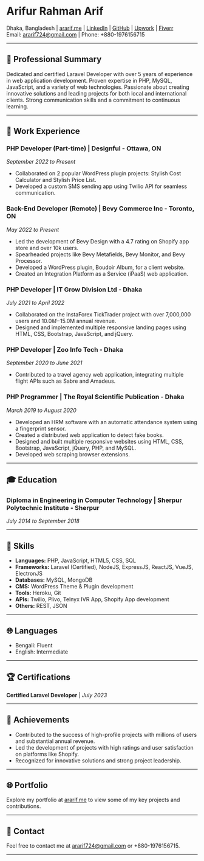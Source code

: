 # Arifur Rahman Arif

Dhaka, Bangladesh | [ararif.me](https://ararif.me) | [LinkedIn](https://www.linkedin.com/in/ararifdotme) | [GitHub](https://github.com/ararif724) | [Upwork](https://www.upwork.com/freelancers/mdarifurrahmana) | [Fiverr](https://www.fiverr.com/arifur724)  
Email: ararif724@gmail.com | Phone: +880-1976156715

---

## 💼 Professional Summary

Dedicated and certified Laravel Developer with over 5 years of experience in web application development. Proven expertise in PHP, MySQL, JavaScript, and a variety of web technologies. Passionate about creating innovative solutions and leading projects for both local and international clients. Strong communication skills and a commitment to continuous learning.

---

## 🚀 Work Experience

### PHP Developer (Part-time) | Designful - Ottawa, ON
*September 2022 to Present*
- Collaborated on 2 popular WordPress plugin projects: Stylish Cost Calculator and Stylish Price List.
- Developed a custom SMS sending app using Twilio API for seamless communication.

### Back-End Developer (Remote) | Bevy Commerce Inc - Toronto, ON
*May 2022 to Present*
- Led the development of Bevy Design with a 4.7 rating on Shopify app store and over 10k users.
- Spearheaded projects like Bevy Metafields, Bevy Monitor, and Bevy Processor.
- Developed a WordPress plugin, Boudoir Album, for a client website.
- Created an Integration Platform as a Service (iPaaS) web application.

### PHP Developer | IT Grow Division Ltd - Dhaka
*July 2021 to April 2022*
- Collaborated on the InstaForex TickTrader project with over 7,000,000 users and $10.0M-$15.0M annual revenue.
- Designed and implemented multiple responsive landing pages using HTML, CSS, Bootstrap, JavaScript, and jQuery.

### PHP Developer | Zoo Info Tech - Dhaka
*September 2020 to June 2021*
- Contributed to a travel agency web application, integrating multiple flight APIs such as Sabre and Amadeus.

### PHP Programmer | The Royal Scientific Publication - Dhaka
*March 2019 to August 2020*
- Developed an HRM software with an automatic attendance system using a fingerprint sensor.
- Created a distributed web application to detect fake books.
- Designed and built multiple responsive websites using HTML, CSS, Bootstrap, JavaScript, jQuery, PHP, and MySQL.
- Developed web scraping browser extensions.

---

## 🎓 Education

### Diploma in Engineering in Computer Technology | Sherpur Polytechnic Institute - Sherpur
*July 2014 to September 2018*

---

## 🚀 Skills

- **Languages:** PHP, JavaScript, HTML5, CSS, SQL
- **Frameworks:** Laravel (Certified), NodeJS, ExpressJS, ReactJS, VueJS, ElectronJS
- **Databases:** MySQL, MongoDB
- **CMS:** WordPress Theme & Plugin development
- **Tools:** Heroku, Git
- **APIs:** Twilio, Plivo, Telnyx IVR App, Shopify App development
- **Others:** REST, JSON

---

## 🌐 Languages

- Bengali: Fluent
- English: Intermediate

---

## 🏆 Certifications

**Certified Laravel Developer** | *July 2023*

---

## 🌟 Achievements

- Contributed to the success of high-profile projects with millions of users and substantial annual revenue.
- Led the development of projects with high ratings and user satisfaction on platforms like Shopify.
- Recognized for innovative solutions and strong project leadership.

---

## 🌐 Portfolio

Explore my portfolio at [ararif.me](https://ararif.me) to view some of my key projects and contributions.

---

## 📧 Contact

Feel free to contact me at ararif724@gmail.com or +880-1976156715.

---
